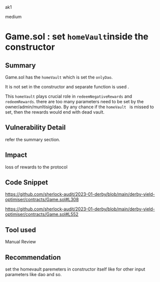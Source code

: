 ak1

medium

# Game.sol : set `homeVault`inside the constructor

## Summary

Game.sol has the `homeVault` which is set the `onlyDao`.

It is not set in the constructor and separate function is used .

This `homeVault` plays crucial role in `redeemNegativeRewards` and `redeemRewards`. there are too many parameters need to be set by the owner/admin/munltisig/dao. By any chance if the `homeVault ` is missed to set, then the rewards would end with dead vault.

## Vulnerability Detail

refer the summary section.

## Impact

loss of rewards to the protocol

## Code Snippet

https://github.com/sherlock-audit/2023-01-derby/blob/main/derby-yield-optimiser/contracts/Game.sol#L308

https://github.com/sherlock-audit/2023-01-derby/blob/main/derby-yield-optimiser/contracts/Game.sol#L552

## Tool used

Manual Review

## Recommendation

set the homevault paremeters in constructor itself like for other input parameters like dao and so.
